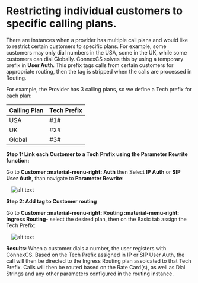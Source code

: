 # Restricting individual customers to specific calling plans. 
There are instances when a provider has multiple call plans and would like to restrict certain customers to specific plans. For example, some customers may only dial numbers in the USA, some in the UK, while some customers can dial Globally. ConnexCS solves this by using a temporary prefix in **User Auth**. This prefix tags calls from certain customers for appropriate routing, then the tag is stripped when the calls are processed in Routing.

For example, the Provider has 3 calling plans, so we define a Tech prefix for each plan:

|Calling Plan|Tech Prefix|
|---|---|
|USA|\#1#|
|UK|\#2#|
|Global|\#3#|

**Step 1: Link each Customer to a Tech Prefix using the Parameter Rewrite function:**

Go to **Customer :material-menu-right: Auth** then Select **IP Auth** or **SIP User Auth**, than navigate to **Parameter Rewrite**:

&emsp;![alt text][restrictcalling1]


**Step 2: Add tag to Customer routing**

Go to **Customer :material-menu-right: Routing :material-menu-right: Ingress Routing**- select the desired plan, then on the Basic tab assign the Tech Prefix:

&emsp;![alt text][restrictcalling2]


**Results:**
When a customer dials a number, the user registers with ConnexCS. Based on the Tech Prefix assigned in IP or SIP User Auth, the call will then be directed to the Ingress Routing plan assoicated to that Tech Prefix. Calls will then be routed based on the Rate Card(s), as well as Dial Strings and any other parameters configured in the routing instance. 


[restrictcalling1]: /guides/howto/img/restrictcalling1.png "Tech Prefix in Auth"
[restrictcalling2]: /guides/howto/img/restrictcalling2.png "Tech Prefix in Routing"
